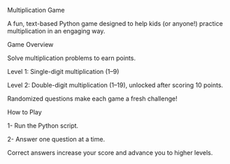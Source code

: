 Multiplication Game


A fun, text-based Python game designed to help kids (or anyone!) practice multiplication in an engaging way.


Game Overview

Solve multiplication problems to earn points.

Level 1: Single-digit multiplication (1–9)

Level 2: Double-digit multiplication (1–19), unlocked after scoring 10 points.

Randomized questions make each game a fresh challenge!


How to Play

1- Run the Python script.

2- Answer one question at a time.

Correct answers increase your score and advance you to higher levels.
